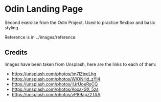 # Odin Landing Page
Second exercise from the Odin Project.
Used to practice flexbox and basic styling.

Reference is in ../images/reference

## Credits
Images have been taken from Unsplash, here are the links to each of them:
- https://unsplash.com/photos/Im7lZjxeLhg
- https://unsplash.com/photos/WiONHd_zYI4
- https://unsplash.com/photos/iIJrUoeRoCQ
- https://unsplash.com/photos/Koxa-GX_5zs
- https://unsplash.com/photos/yP89apz2TAA
